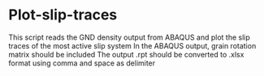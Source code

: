 # Plot-slip-traces
This script reads the GND density output from ABAQUS and plot the slip traces of the most active slip system
In the ABAQUS output, grain rotation matrix should be included
The output .rpt should be converted to .xlsx format using comma and space as delimiter
